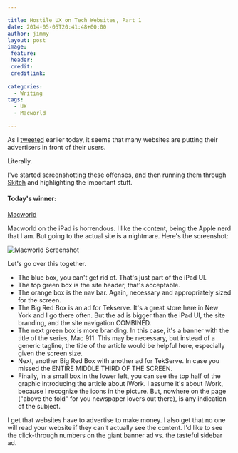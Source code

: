 ```yaml
---

title: Hostile UX on Tech Websites, Part 1
date: 2014-05-05T20:41:48+00:00
author: jimmy
layout: post
image:
 feature:
 header:
 credit:
 creditlink:
 
categories:
  - Writing
tags:
  - UX
  - Macworld

---
```

As I [tweeted](https://twitter.com/jimmylittle/status/463337022246387714) earlier today, it seems that many websites are putting their advertisers in front of their users. 

Literally.

I've started screenshotting these offenses, and then running them through [Skitch](https://itunes.apple.com/us/app/skitch-snap.-mark-up.-share./id425955336?mt=12) and highlighting the important stuff. 

#### Today's winner:

[Macworld](http://www.macworld.com)

Macworld on the iPad is horrendous. I like the content, being the Apple nerd that I am. But going to the actual site is a nightmare. Here's the screenshot:

![Macworld Screenshot](https://s3-us-west-2.amazonaws.com/www.jimmylittle.com/post-images/macworld-screenshot-hostile-ux.jpg)

Let's go over this together. 

  * The blue box, you can't get rid of. That's just part of the iPad UI.
  * The top green box is the site header, that's acceptable.
  * The orange box is the nav bar. Again, necessary and appropriately sized for the screen.
  * The Big Red Box is an ad for Tekserve. It's a great store here in New York and I go there often. But the ad is bigger than the iPad UI, the site branding, and the site navigation COMBINED.
  * The next green box is more branding. In this case, it's a banner with the title of the series, Mac 911. This may be necessary, but instead of a generic tagline, the title of the article would be helpful here, especially given the screen size.
  * Next, another Big Red Box with another ad for TekServe. In case you missed the ENTIRE MIDDLE THIRD OF THE SCREEN.
  * Finally, in a small box in the lower left, you can see the top half of the graphic introducing the article about iWork. I assume it's about iWork, because I recognize the icons in the picture. But, nowhere on the page ("above the fold" for you newspaper lovers out there), is any indication of the subject.

I get that websites have to advertise to make money. I also get that no one will read your website if they can't actually see the content. I'd like to see the click-through numbers on the giant banner ad vs. the tasteful sidebar ad.